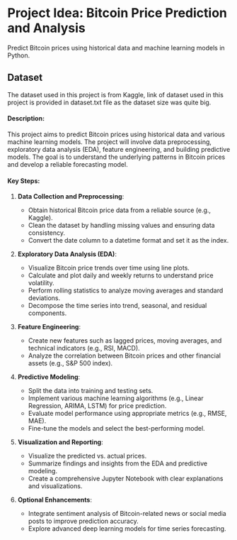 # Project Idea: Bitcoin Price Prediction and Analysis
Predict Bitcoin prices using historical data and machine learning models in Python.

## Dataset
The dataset used in this project is from Kaggle, link of dataset used in this project is provided in dataset.txt file as the dataset size was quite big.

#### Description:
This project aims to predict Bitcoin prices using historical data and various machine learning models. The project will involve data preprocessing, exploratory data analysis (EDA), feature engineering, and building predictive models. The goal is to understand the underlying patterns in Bitcoin prices and develop a reliable forecasting model.

#### Key Steps:
1. **Data Collection and Preprocessing**:
   - Obtain historical Bitcoin price data from a reliable source (e.g., Kaggle).
   - Clean the dataset by handling missing values and ensuring data consistency.
   - Convert the date column to a datetime format and set it as the index.

2. **Exploratory Data Analysis (EDA)**:
   - Visualize Bitcoin price trends over time using line plots.
   - Calculate and plot daily and weekly returns to understand price volatility.
   - Perform rolling statistics to analyze moving averages and standard deviations.
   - Decompose the time series into trend, seasonal, and residual components.

3. **Feature Engineering**:
   - Create new features such as lagged prices, moving averages, and technical indicators (e.g., RSI, MACD).
   - Analyze the correlation between Bitcoin prices and other financial assets (e.g., S&P 500 index).

4. **Predictive Modeling**:
   - Split the data into training and testing sets.
   - Implement various machine learning algorithms (e.g., Linear Regression, ARIMA, LSTM) for price prediction.
   - Evaluate model performance using appropriate metrics (e.g., RMSE, MAE).
   - Fine-tune the models and select the best-performing model.

5. **Visualization and Reporting**:
   - Visualize the predicted vs. actual prices.
   - Summarize findings and insights from the EDA and predictive modeling.
   - Create a comprehensive Jupyter Notebook with clear explanations and visualizations.

6. **Optional Enhancements**:
   - Integrate sentiment analysis of Bitcoin-related news or social media posts to improve prediction accuracy.
   - Explore advanced deep learning models for time series forecasting.

